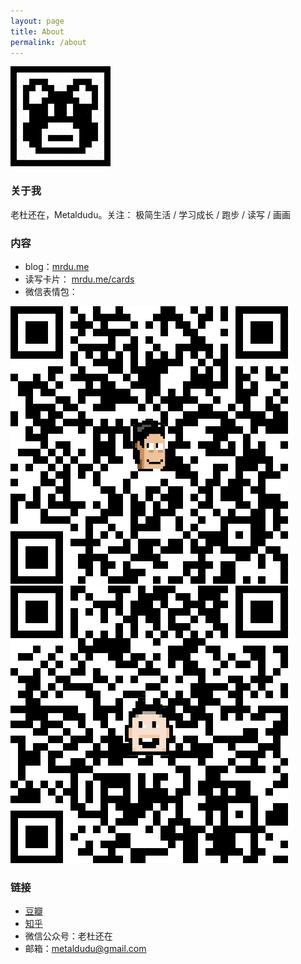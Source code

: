 ```yaml
---
layout: page
title: About
permalink: /about
---
```


![LOGO](/image/logo.jpg)

### 关于我

老杜还在，Metaldudu。关注： 极简生活 / 学习成长 / 跑步 / 读写 / 画画

### 内容

- blog：[mrdu.me](http://mrdu.me/)
- 读写卡片： [mrdu.me/cards](http://mrdu.me/cards)
- 微信表情包：

![像素大叔脸](/image/sticker1.jpg)  ![像素小丁](/image/sticker2.jpg) 

### 链接

 * [豆瓣](http://www.douban.com/people/metaldudu/)
 * [知乎](http://www.zhihu.com/people/metaldudu)
 * 微信公众号：老杜还在
 * 邮箱：metaldudu@gmail.com